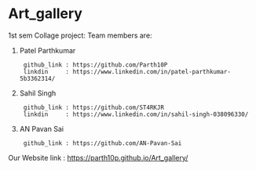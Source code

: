 # Art_gallery
1st sem Collage project:
Team members are:
1. Patel Parthkumar

        github_link : https://github.com/Parth10P
        linkdin     : https://www.linkedin.com/in/patel-parthkumar-5b3362314/
2. Sahil Singh

        github_link : https://github.com/ST4RKJR
        linkdin     : https://www.linkedin.com/in/sahil-singh-038096330/
3. AN Pavan Sai

        github_link : https://github.com/AN-Pavan-Sai


Our Website link    : https://parth10p.github.io/Art_gallery/
